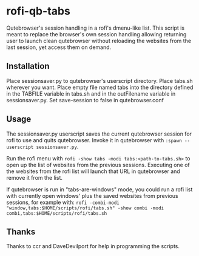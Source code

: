 rofi-qb-tabs
============

Qutebrowser's session handling in a rofi's dmenu-like list. This script is meant to replace the browser's own session handling allowing returning user to launch clean qutebrowser without reloading the websites from the last session, yet access them on demand.

Installation
------------

Place sessionsaver.py to qutebrowser's userscript directory. Place tabs.sh wherever you want. Place empty file named tabs into the directory defined in the TABFILE variable in tabs.sh and in the outFilename variable in sessionsaver.py. Set save-session to false in qutebrowser.conf

Usage
-----

The sessionsaver.py userscript saves the current qutebrowser session for rofi to use and quits qutebrowser. Invoke it in qutebrowser with `:spawn --userscript sessionsaver.py`.

Run the rofi menu with `rofi -show tabs -modi tabs:<path-to-tabs.sh>` to open up the list of websites from the previous sessions. Executing one of the websites from the rofi list will launch that URL in qutebrowser and remove it from the list.

If qutebrowser is run in "tabs-are-windows" mode, you could run a rofi list with currently open windows' plus the saved websites from previous sessions, for example with: `rofi -combi-modi "window,tabs:$HOME/scripts/rofi/tabs.sh" -show combi -modi combi,tabs:$HOME/scripts/rofi/tabs.sh`

Thanks
------

Thanks to ccr and DaveDevilport for help in programming the scripts.
